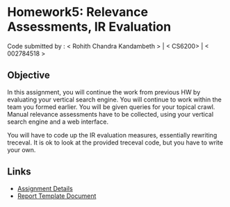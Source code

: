 # Homework5: Relevance Assessments, IR Evaluation

Code submitted by : < Rohith Chandra Kandambeth > | < CS6200> | < 002784518 >

## Objective
In this assignment, you will continue the work from previous HW by evaluating your vertical search engine. You will continue to work within the team you formed earlier.
You will be given queries for your topical crawl. Manual relevance assessments have to be collected, using your vertical search engine and a web interface.

You will have to code up the IR evaluation measures, essentially rewriting treceval. It is ok to look at the provided treceval code, but you have to write your own.


## Links
- [Assignment Details](https://course.ccs.neu.edu/cs6200f20/assignments/5.html)
- [Report Template Document](https://docs.google.com/document/d/16YZIMtsKXheTfbpONZefZmlsZZv4aIGATIJzMgsbtr4/edit?usp=sharing)